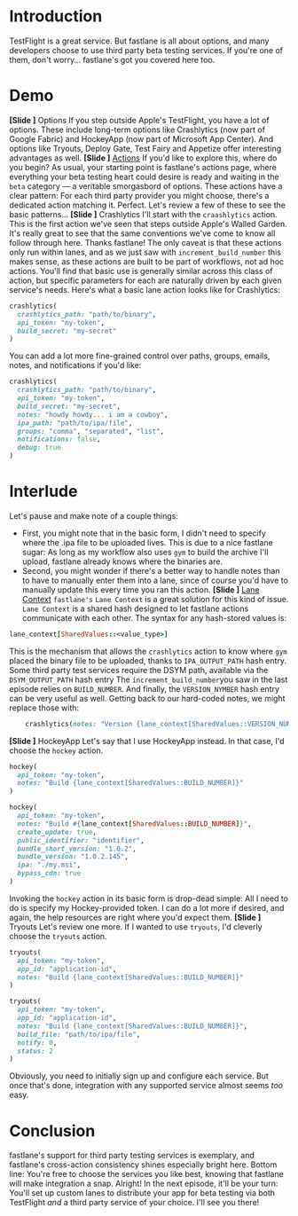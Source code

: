 # Introduction
TestFlight is a great service. But fastlane is all about options, and many developers choose to use third party beta testing services. If you're one of them, don't worry… fastlane's got you covered here too.
# Demo
**[Slide ]** Options
If you step outside Apple's TestFlight, you have a lot of options. These include long-term options like Crashlytics (now part of Google Fabric) and HockeyApp (now part of Microsoft App Center). And options like Tryouts, Deploy Gate, Test Fairy and Appetize offer interesting advantages as well. 
**[Slide ]** [Actions][1]
If you'd like to explore this, where do you begin? As usual, your starting point is fastlane's actions page, where everything your beta testing heart could desire is ready and waiting in the `beta` category —  a veritable smorgasbord of options. 
These actions have a clear pattern: For each third party provider you might choose, there's a dedicated action matching it. Perfect.
Let's review a few of these to see the basic patterns…
**[Slide ]** Crashlytics
I'll start with the `craashlytics` action. 
This is the first action we've seen that steps outside Apple's Walled Garden. It's really great to see that the same conventions we've come to know all follow through here. Thanks fastlane!
The only caveat is that these actions only run within lanes, and as we just saw with `increment_build_number` this makes sense, as these actions are built to be part of workflows, not ad hoc actions. 
You'll find that basic use is generally similar across this class of action, but specific parameters for each are naturally driven by each given service's needs. Here's what a basic lane action looks like for Crashlytics:
```ruby
crashlytics(
  crashlytics_path: "path/to/binary", 
  api_token: "my-token",
  build_secret: "my-secret"
)
```
You can add a lot more fine-grained control over paths, groups, emails, notes, and notifications if you'd like:
```ruby
crashlytics(
  crashlytics_path: "path/to/binary", 
  api_token: "my-token",
  build_secret: "my-secret",
  notes: "howdy howdy... i am a cowboy",
  ipa_path: "path/to/ipa/file",
  groups: "comma", "separated", "list",
  notifications: false,
  debug: true
)
```
# Interlude
Let's pause and make note of a couple things:
- First, you might note that in the basic form, I didn't need to specify where the .ipa file to be uploaded lives. This is due to a nice fastlane sugar: As long as my workflow also uses  `gym` to build the archive I'll upload, fastlane already knows where the binaries are. 
- Second, you might wonder if there's a better way to handle notes than to have to manually enter them into a lane, since of course you'd have to manually update this every time you ran this action.
**[Slide ]** [Lane Context][2]
`fastlane's` `Lane Context` is a great solution for this kind of issue. `Lane Context` is a shared hash designed to let fastlane actions communicate with each other. The syntax for any hash-stored values is:
```ruby
lane_context[SharedValues::<value_type>]
```
This is the mechanism that allows the `crashlytics` action to know where `gym` placed the binary file to be uploaded, thanks to `IPA_OUTPUT_PATH` hash entry. 
Some third party test services require the DSYM path, available via the `DSYM_OUTPUT_PATH` hash entry
The `increment_build_number`you saw in the last episode relies on `BUILD_NUMBER`. And finally, the `VERSION_NYMBER`	 hash entry can be very useful as well.
Getting back to our hard-coded notes, we might replace those with:
```ruby
	crashlytics(notes: "Version {lane_context[SharedValues::VERSION_NUMBER]}, Build {lane_context[SharedValues::BUILD_NUMBER]}"
```
**[Slide ]** HockeyApp
Let's say that I use HockeyApp instead. In that case, I'd choose the `hockey` action. 
```ruby
hockey(
  api_token: "my-token",
  notes: "Build {lane_context[SharedValues::BUILD_NUMBER]}"
)
```

```ruby
hockey(
  api_token: "my-token",
  notes: "Build #{lane_context[SharedValues::BUILD_NUMBER]}",
  create_update: true,
  public_identifier: "identifier",
  bundle_short_version: "1.0.2",
  bundle_version: "1.0.2.145",
  ipa: "./my.msi",
  bypass_cdn: true
)
```
Invoking the `hockey` action in its basic form is drop-dead simple: All I need to do is specify my Hockey-provided token. I can do a lot more if desired, and again, the help resources are right where you'd expect them.
**[Slide ]** Tryouts
Let's review one more. If I wanted to use  `tryouts`, I'd cleverly choose the `tryouts` action.
```ruby
tryouts(
  api_token: "my-token",
  app_id: "application-id",
  notes: "Build {lane_context[SharedValues::BUILD_NUMBER]}"
)
```

```ruby
tryouts(
  api_token: "my-token",
  app_id: "application-id",
  notes: "Build {lane_context[SharedValues::BUILD_NUMBER]}",
  build_file: "path/to/ipa/file",
  notify: 0,
  status: 2
)
```
Obviously, you need to initially sign up and configure each service. But once that's done, integration with any supported service almost seems *too* easy. 
# Conclusion
fastlane's support for third party testing services is exemplary, and fastlane's cross-action consistency shines especially bright here. Bottom line: You're free to choose the services you like best, knowing that fastlane will make integration a snap.
Alright! In the next episode, it'll be your turn: You'll set up custom lanes to distribute your app for beta testing via both TestFlight *and* a third party service of your choice. I'll see you there!

[1]:	https://docs.fastlane.tools/actions/#beta "actions"
[2]:	https://docs.fastlane.tools/advanced/lanes/#lane-properties "Lane Context"